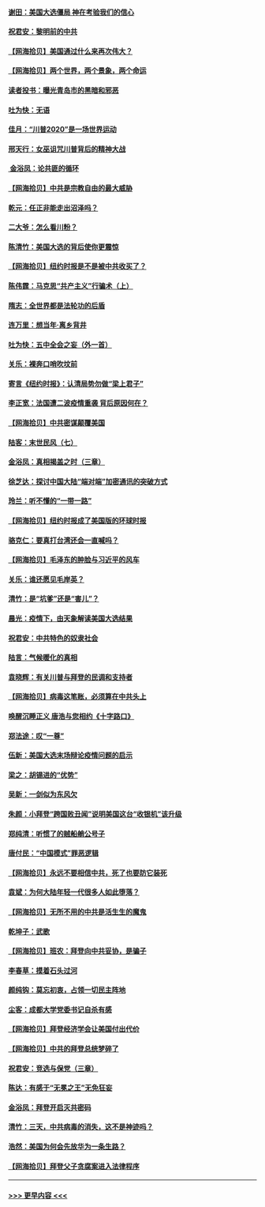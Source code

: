 #### [谢田：美国大选僵局 神在考验我们的信心](../pages/nsc993/n12527932.md?t=11060602) 
#### [祝君安：黎明前的中共](../pages/nsc993/n12524071.md?t=11060602) 
#### [【网海拾贝】美国通过什么来再次伟大？](../pages/nsc993/n12523844.md?t=11060602) 
#### [【网海拾贝】两个世界，两个景象，两个命运](../pages/nsc993/n12521419.md?t=11060602) 
#### [读者投书：曝光青岛市的黑暗和邪恶](../pages/nsc993/n12520988.md?t=11060602) 
#### [吐为快：无语](../pages/nsc993/n12518588.md?t=11060602) 
#### [佳月：“川普2020”是一场世界运动](../pages/nsc993/n12518581.md?t=11060602) 
#### [邢天行：女巫诅咒川普背后的精神大战](../pages/nsc993/n12517257.md?t=11060602) 
#### [ 金浴凤：论共匪的循环](../pages/nsc993/n12517133.md?t=11060602) 
#### [【网海拾贝】中共是宗教自由的最大威胁](../pages/nsc993/n12516879.md?t=11060602) 
#### [乾元：任正非能走出沼泽吗？](../pages/nsc993/n12515831.md?t=11060602) 
#### [二大爷：怎么看川粉？](../pages/nsc993/n12515820.md?t=11060602) 
#### [陈清竹：美国大选的背后使你更震惊](../pages/nsc993/n12515589.md?t=11060602) 
#### [【网海拾贝】纽约时报是不是被中共收买了？](../pages/nsc993/n12515122.md?t=11060602) 
#### [陈伟霆：马克思“共产主义”行骗术（上）](../pages/nsc993/n12510217.md?t=11060602) 
#### [隋志：全世界都是法轮功的后盾](../pages/nsc993/n12510636.md?t=11060602) 
#### [连万里：想当年‧离乡背井](../pages/nsc993/n12510623.md?t=11060602) 
#### [吐为快：五中全会之妄（外一首）](../pages/nsc993/n12510470.md?t=11060602) 
#### [关乐：裸奔口哨吹坟前](../pages/nsc993/n12510403.md?t=11060602) 
#### [寄言《纽约时报》：认清局势勿做“梁上君子”](../pages/nsc993/n12510042.md?t=11060602) 
#### [李正宽：法国遭二波疫情重袭 背后原因何在？](../pages/nsc993/n12509971.md?t=11060602) 
#### [【网海拾贝】中共密谋颠覆美国](../pages/nsc993/n12509816.md?t=11060602) 
#### [陆客：末世民风（七）](../pages/nsc993/n12507822.md?t=11060602) 
#### [金浴凤：真相揭盖之时（三章）](../pages/nsc993/n12507804.md?t=11060602) 
#### [徐芝达：探讨中国大陆“端对端”加密通讯的突破方式](../pages/nsc993/n12507682.md?t=11060602) 
#### [玲兰：听不懂的“一带一路”](../pages/nsc993/n12507669.md?t=11060602) 
#### [【网海拾贝】纽约时报成了美国版的环球时报](../pages/nsc993/n12507053.md?t=11060602) 
#### [骆克仁：要真打台湾还会一直喊吗？](../pages/nsc993/n12506843.md?t=11060602) 
#### [【网海拾贝】毛泽东的肿脸与习近平的风车](../pages/nsc993/n12504537.md?t=11060602) 
#### [关乐：谁还愿见毛岸英？](../pages/nsc993/n12503866.md?t=11060602) 
#### [清竹：是“坑爹”还是“害儿”？](../pages/nsc993/n12503034.md?t=11060602) 
#### [晨光：疫情下，由天象解读美国大选结果](../pages/nsc993/n12502536.md?t=11060602) 
#### [祝君安：中共特色的奴隶社会](../pages/nsc993/n12501529.md?t=11060602) 
#### [陆言：气候暖化的真相](../pages/nsc993/n12501183.md?t=11060602) 
#### [袁晓辉：有关川普与拜登的民调和支持者](../pages/nsc993/n12500433.md?t=11060602) 
#### [【网海拾贝】病毒这笔账，必须算在中共头上](../pages/nsc993/n12500320.md?t=11060602) 
#### [唤醒沉睡正义 唐浩与您相约《十字路口》](../pages/nsc993/n12497980.md?t=11060602) 
#### [郑法途：叹“一尊”](../pages/nsc993/n12498837.md?t=11060602) 
#### [伍新：美国大选末场辩论疫情问题的启示](../pages/nsc993/n12498829.md?t=11060602) 
#### [梁之：胡锡进的“优势”](../pages/nsc993/n12498780.md?t=11060602) 
#### [吴新：一剑似为东风欠](../pages/nsc993/n12498772.md?t=11060602) 
#### [朱颜：小拜登“跨国败丑闻”说明美国这台“收银机”该升级](../pages/nsc993/n12498731.md?t=11060602) 
#### [郑纯清：听惯了的贼船艄公号子](../pages/nsc993/n12498721.md?t=11060602) 
#### [唐付民：“中国模式”罪恶逻辑](../pages/nsc993/n12498310.md?t=11060602) 
#### [【网海拾贝】永远不要相信中共，死了也要防它装死](../pages/nsc993/n12498162.md?t=11060602) 
#### [袁斌：为何大陆年轻一代很多人如此堕落？](../pages/nsc993/n12495696.md?t=11060602) 
#### [【网海拾贝】无所不用的中共是活生生的魔鬼](../pages/nsc993/n12495621.md?t=11060602) 
#### [乾坤子：武歌](../pages/nsc993/n12493391.md?t=11060602) 
#### [【网海拾贝】班农：拜登向中共妥协，是骗子](../pages/nsc993/n12492877.md?t=11060602) 
#### [李春草：摸着石头过河](../pages/nsc993/n12491121.md?t=11060602) 
#### [颜纯钩：莫忘初衷，占领一切民主阵地](../pages/nsc993/n12490965.md?t=11060602) 
#### [尘客：成都大学党委书记自杀有感](../pages/nsc993/n12490950.md?t=11060602) 
#### [【网海拾贝】拜登经济学会让美国付出代价](../pages/nsc993/n12489662.md?t=11060602) 
#### [【网海拾贝】中共的拜登总统梦碎了](../pages/nsc993/n12487896.md?t=11060602) 
#### [祝君安：竞选与保党（三章）](../pages/nsc993/n12487258.md?t=11060602) 
#### [陈达：有感于“无冕之王”无免狂妄](../pages/nsc993/n12485133.md?t=11060602) 
#### [金浴凤：拜登开启灭共密码](../pages/nsc993/n12485125.md?t=11060602) 
#### [清竹：三天，中共病毒的消失，这不是神迹吗？](../pages/nsc993/n12485027.md?t=11060602) 
#### [浩然：美国为何会先放华为一条生路？](../pages/nsc993/n12484997.md?t=11060602) 
#### [【网海拾贝】拜登父子贪腐案进入法律程序](../pages/nsc993/n12484957.md?t=11060602) 

----
#### [ >>> 更早内容 <<< ](../indexes/nsc993-earlier.md)
